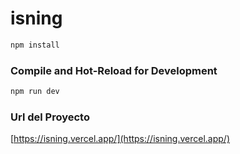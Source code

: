 # isning

```sh
npm install
```
### Compile and Hot-Reload for Development

```sh
npm run dev
```

### Url del Proyecto

[https://isning.vercel.app/](https://isning.vercel.app/)


